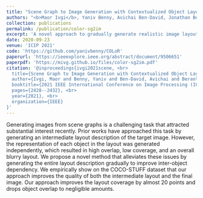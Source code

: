 ```yaml
---
title: "Scene Graph to Image Generation with Contextualized Object Layout Refinement"
authors: "<b>Maor Ivgi</b>, Yaniv Benny, Avichai Ben-David, Jonathan Berant, and Lior Wolf"
collection: publications
permalink: /publication/color-sg2im
excerpt: 'A novel approach to gradually generate realistic image layouts from scene-graphs by attending to all objects in the generated layout simultaneously.'
date: 2020-09-23
venue: 'ICIP 2021'
code: 'https://github.com/yanivbenny/COLoR'
paperurl: 'https://ieeexplore.ieee.org/abstract/document/9506651'
paperpdf: 'https://mivg.github.io/files/color-sg2im.pdf'
citation: '@inproceedings{ivgi2021scene, <br>
  title={Scene Graph to Image Generation with Contextualized Object Layout Refinement}, <br>
  author={Ivgi, Maor and Benny, Yaniv and Ben-David, Avichai and Berant, Jonathan and Wolf, Lior}, <br>
  booktitle={2021 IEEE International Conference on Image Processing (ICIP)}, <br>
  pages={2428--2432}, <br>
  year={2021}, <br>
  organization={IEEE}
}'
---
```

Generating images from scene graphs is a challenging task that attracted substantial interest recently. Prior works have approached this task by generating an intermediate layout description of the target image. However, the representation of each object in the layout was generated independently, which resulted in high overlap, low coverage, and an overall blurry layout. We propose a novel method that alleviates these issues by generating the entire layout description gradually to improve inter-object dependency. We empirically show on the COCO-STUFF dataset that our approach improves the quality of both the intermediate layout and the final image. Our approach improves the layout coverage by almost 20 points and drops object overlap to negligible amounts.